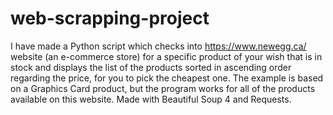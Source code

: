# web-scrapping-project
I have made a Python script which checks into https://www.newegg.ca/ website (an e-commerce store) for a specific product of your wish that is in stock and displays the list of the products sorted in ascending order regarding the price, for you to pick the cheapest one. The example is based on a Graphics Card product, but the program works for all of the products available on this website.
Made with Beautiful Soup 4 and Requests.
